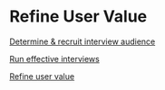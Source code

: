 # Refine User Value

[Determine & recruit interview audience](Refine%20User%20Value%207c76dc76ff5245a79cc3144aabc74b40/Determine%20&%20recruit%20interview%20audience%20337c9f94dd9e4060989b78692e5e0dd8.md)

[Run effective interviews](Refine%20User%20Value%207c76dc76ff5245a79cc3144aabc74b40/Run%20effective%20interviews%20bf2a6907d8ef49c19cba1d3e0ed7009a.md)

[Refine user value](Refine%20User%20Value%207c76dc76ff5245a79cc3144aabc74b40/Refine%20user%20value%2059779f7e026d4769a5eafa0dd6779dfc.md)